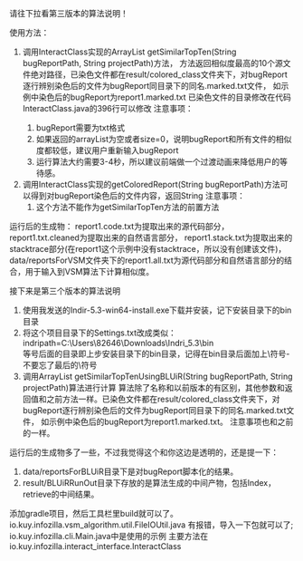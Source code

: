 请往下拉看第三版本的算法说明！

使用方法：
1. 调用InteractClass实现的ArrayList<String> getSimilarTopTen(String bugReportPath, String projectPath)方法，
   方法返回相似度最高的10个源文件绝对路径，已染色文件都在result/colored_class文件夹下，对bugReport逐行辨别染色后的文件为bugReport同目录下的同名.marked.txt文件，
   如示例中染色后的bugReport为report1.marked.txt   已染色文件的目录修改在代码InteractClass.java的396行可以修改
   注意事项：
      1. bugReport需要为txt格式
      2. 如果返回的arrayList为空或者size=0，说明bugReport和所有文件的相似度都较低，建议用户重新输入bugReport
      3. 运行算法大约需要3-4秒，所以建议前端做一个过渡动画来降低用户的等待感。
2. 调用InteractClass实现的getColoredReport(String bugReportPath)方法可以得到对bugReport染色后的文件内容，返回String
    注意事项：
      1. 这个方法不能作为getSimilarTopTen方法的前置方法

运行后的生成物：
report1.code.txt为提取出来的源代码部分，report1.txt.cleaned为提取出来的自然语言部分，
report1.stack.txt为提取出来的stacktrace部分(在report1这个示例中没有stacktrace，所以没有创建该文件)，
data/reportsForVSM文件夹下的report1.all.txt为源代码部分和自然语言部分的结合，用于输入到VSM算法下计算相似度。


接下来是第三个版本的算法说明
1. 使用我发送的Indir-5.3-win64-install.exe下载并安装，记下安装目录下的bin目录
2. 将这个项目目录下的Settings.txt改成类似：indripath=C:\Users\82646\Downloads\Indri_5.3\bin\
    等号后面的目录即上步安装目录下的bin目录，记得在bin目录后面加上\符号-不要忘了最后的\符号
3. 调用ArrayList<String> getSimilarTopTenUsingBLUiR(String bugReportPath, String projectPath)算法进行计算
    算法除了名称和以前版本的有区别，其他参数和返回值和之前方法一样。已染色文件都在result/colored_class文件夹下，对bugReport逐行辨别染色后的文件为bugReport同目录下的同名.marked.txt文件，
    如示例中染色后的bugReport为report1.marked.txt。 注意事项也和之前的一样。
    
运行后的生成物多了一些，不过我觉得这个和你这边是透明的，还是提一下：
1. data/reportsForBLUiR目录下是对bugReport脚本化的结果。
2. result/BLUiRRunOut目录下存放的是算法生成的中间产物，包括Index，retrieve的中间结果。



添加gradle项目，然后工具栏里build就可以了。
io.kuy.infozilla.vsm_algorithm.util.FileIOUtil.java 有报错，导入一下包就可以了;
io.kuy.infozilla.cli.Main.java中是使用的示例
主要方法在io.kuy.infozilla.interact_interface.InteractClass
